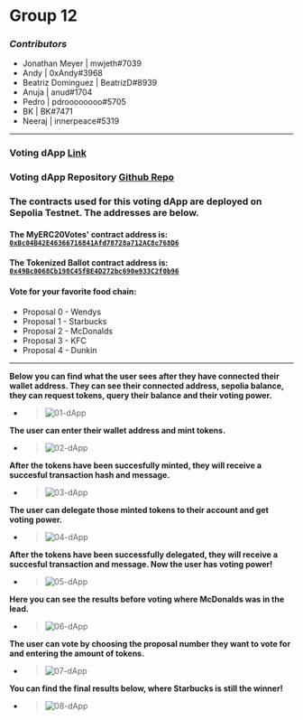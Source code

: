 # Group 12

### _Contributors_

- Jonathan Meyer | mwjeth#7039
- Andy | 0xAndy#3968
- Beatriz Dominguez | BeatrizD#8939
- Anuja | anud#1704
- Pedro | pdroooooooo#5705
- BK | BK#7471
- Neeraj | innerpeace#5319

---
### Voting dApp [Link](https://tokenized-ballot-frontend.vercel.app/)

### Voting dApp Repository [Github Repo](https://github.com/Encode-Solidity-Bootcamp-Group-12)

### The contracts used for this voting dApp are deployed on Sepolia Testnet. The addresses are below. 
#### The MyERC20Votes' contract address is: [`0xBc04B42E46366716841Afd78728a712AC8c768D6`](https://sepolia.etherscan.io/address/0xBc04B42E46366716841Afd78728a712AC8c768D6)
#### The Tokenized Ballot contract address is:  [`0x49Bc0068Cb198C45fBE4D272bc690e933C2f0b96`](https://sepolia.etherscan.io/address/0x49Bc0068Cb198C45fBE4D272bc690e933C2f0b96)

#### Vote for your favorite food chain:

- Proposal 0 - Wendys
- Proposal 1 - Starbucks
- Proposal 2 - McDonalds
- Proposal 3 - KFC
- Proposal 4 - Dunkin

---
**Below you can find what the user sees after they have connected their wallet address. They can see their connected address, sepolia balance, they can request tokens, query their balance and their voting power.**
  - > ![01-dApp](./images/01-BeforeRequestTokenBalance.png)

**The user can enter their wallet address and mint tokens.**
  - > ![02-dApp](./images/02-MintingTokens.png)
  
**After the tokens have been succesfully minted, they will receive a succesful transaction hash and message.**
  - > ![03-dApp](./images/03-AfterMintingTokenBalance.png)

**The user can delegate those minted tokens to their account and get voting power.**
  - > ![04-dApp](./images/04-DelegatingTokens.png)
  
**After the tokens have been successfully delegated, they will receive a succesful transaction and message. Now the user has voting power!**
  - > ![05-dApp](./images/05-DelegateSucceful.png)

**Here you can see the results before voting where McDonalds was in the lead.**
  - > ![06-dApp](./images/06-BeforeVotingResuls.png)

**The user can vote by choosing the proposal number they want to vote for and entering the amount of tokens.**
  - > ![07-dApp](./images/07-Voting.png)

**You can find the final results below, where Starbucks is still the winner!**
  - > ![08-dApp](./images/08-AfterVotingResults.png)


